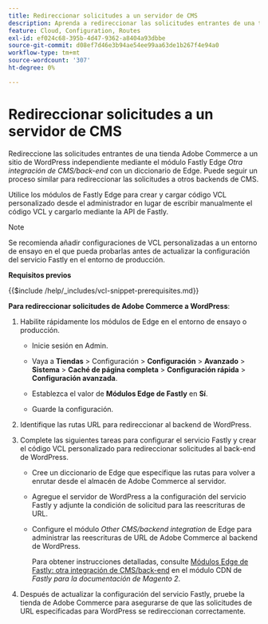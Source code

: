 ```yaml
---
title: Redireccionar solicitudes a un servidor de CMS
description: Aprenda a redireccionar las solicitudes entrantes de una tienda de Adobe Commerce a un sitio de WordPress independiente mediante el módulo Fastly edge.
feature: Cloud, Configuration, Routes
exl-id: ef024c68-395b-4d47-9362-a8404a93dbbe
source-git-commit: d08ef7d46e3b94ae54ee99aa63de1b267f4e94a0
workflow-type: tm+mt
source-wordcount: '307'
ht-degree: 0%

---
```


# Redireccionar solicitudes a un servidor de CMS

Redireccione las solicitudes entrantes de una tienda Adobe Commerce a un sitio de WordPress independiente mediante el módulo Fastly Edge _Otra integración de CMS/back-end_ con un diccionario de Edge. Puede seguir un proceso similar para redireccionar las solicitudes a otros backends de CMS.

Utilice los módulos de Fastly Edge para crear y cargar código VCL personalizado desde el administrador en lugar de escribir manualmente el código VCL y cargarlo mediante la API de Fastly.

>[!NOTE]
>
>Se recomienda añadir configuraciones de VCL personalizadas a un entorno de ensayo en el que pueda probarlas antes de actualizar la configuración del servicio Fastly en el entorno de producción.

**Requisitos previos**

{{$include /help/_includes/vcl-snippet-prerequisites.md}}

**Para redireccionar solicitudes de Adobe Commerce a WordPress**:

1. Habilite rápidamente los módulos de Edge en el entorno de ensayo o producción.

   - Inicie sesión en Admin.

   - Vaya a **Tiendas** > Configuración > **Configuración** > **Avanzado** > **Sistema** > **Caché de página completa** > **Configuración rápida** > **Configuración avanzada**.

   - Establezca el valor de **Módulos Edge de Fastly** en **Sí**.

   - Guarde la configuración.

1. Identifique las rutas URL para redireccionar al backend de WordPress.

1. Complete las siguientes tareas para configurar el servicio Fastly y crear el código VCL personalizado para redireccionar solicitudes al back-end de WordPress.

   - Cree un diccionario de Edge que especifique las rutas para volver a enrutar desde el almacén de Adobe Commerce al servidor.

   - Agregue el servidor de WordPress a la configuración del servicio Fastly y adjunte la condición de solicitud para las reescrituras de URL.

   - Configure el módulo _Other CMS/backend integration_ de Edge para administrar las reescrituras de URL de Adobe Commerce al backend de WordPress.

     Para obtener instrucciones detalladas, consulte [Módulos Edge de Fastly: otra integración de CMS/back-end](https://github.com/fastly/fastly-magento2/blob/master/Documentation/Guides/Edge-Modules/EDGE-MODULE-OTHER-CMS-INTEGRATION.md) en el módulo CDN de _Fastly para la documentación de Magento 2_.

1. Después de actualizar la configuración del servicio Fastly, pruebe la tienda de Adobe Commerce para asegurarse de que las solicitudes de URL especificadas para WordPress se redireccionan correctamente.

<!-- Last updated from includes: 2025-01-27 17:16:28 -->
